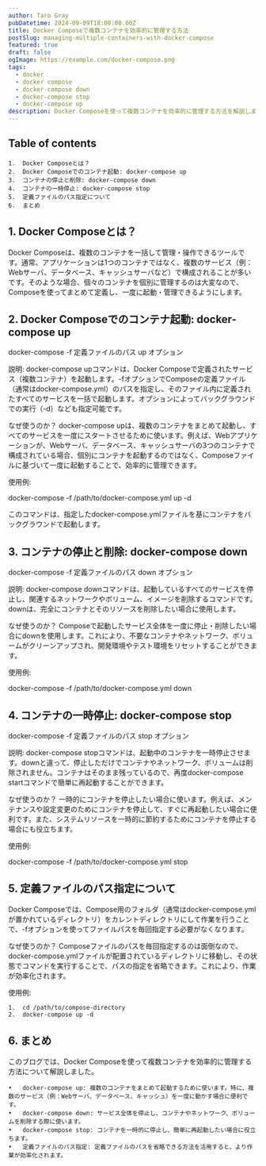 ```yaml
---
author: Taro Gray
pubDatetime: 2024-09-09T18:00:00.00Z
title: Docker Composeで複数コンテナを効率的に管理する方法
postSlug: managing-multiple-containers-with-docker-compose
featured: true
draft: false
ogImage: https://example.com/docker-compose.png
tags:
  - docker
  - docker compose
  - docker-compose down
  - docker-compose stop
  - docker-compose up
description: Docker Composeを使って複数コンテナを効率的に管理する方法を解説します。各コマンドの使い方と、その背景にある理由を理解し、Composeを活用したデプロイをスムーズに行いましょう。
---
```


## Table of contents

    1.	Docker Composeとは？
    2.	Docker Composeでのコンテナ起動: docker-compose up
    3.	コンテナの停止と削除: docker-compose down
    4.	コンテナの一時停止: docker-compose stop
    5.	定義ファイルのパス指定について
    6.	まとめ

## 1. Docker Composeとは？

Docker Composeは、複数のコンテナを一括して管理・操作できるツールです。通常、アプリケーションは1つのコンテナではなく、複数のサービス（例：Webサーバ、データベース、キャッシュサーバなど）で構成されることが多いです。そのような場合、個々のコンテナを個別に管理するのは大変なので、Composeを使ってまとめて定義し、一度に起動・管理できるようにします。

## 2. Docker Composeでのコンテナ起動: docker-compose up

docker-compose -f 定義ファイルのパス up オプション

説明: docker-compose upコマンドは、Docker Composeで定義されたサービス（複数コンテナ）を起動します。-fオプションでComposeの定義ファイル（通常はdocker-compose.yml）のパスを指定し、そのファイル内に定義されたすべてのサービスを一括で起動します。オプションによってバックグラウンドでの実行（-d）なども指定可能です。

なぜ使うのか？
docker-compose upは、複数のコンテナをまとめて起動し、すべてのサービスを一度にスタートさせるために使います。例えば、Webアプリケーションが、Webサーバ、データベース、キャッシュサーバの3つのコンテナで構成されている場合、個別にコンテナを起動するのではなく、Composeファイルに基づいて一度に起動することで、効率的に管理できます。

使用例:

docker-compose -f /path/to/docker-compose.yml up -d

このコマンドは、指定したdocker-compose.ymlファイルを基にコンテナをバックグラウンドで起動します。

## 3. コンテナの停止と削除: docker-compose down

docker-compose -f 定義ファイルのパス down オプション

説明: docker-compose downコマンドは、起動しているすべてのサービスを停止し、関連するネットワークやボリューム、イメージを削除するコマンドです。downは、完全にコンテナとそのリソースを削除したい場合に使用します。

なぜ使うのか？
Composeで起動したサービス全体を一度に停止・削除したい場合にdownを使用します。これにより、不要なコンテナやネットワーク、ボリュームがクリーンアップされ、開発環境やテスト環境をリセットすることができます。

使用例:

docker-compose -f /path/to/docker-compose.yml down

## 4. コンテナの一時停止: docker-compose stop

docker-compose -f 定義ファイルのパス stop オプション

説明: docker-compose stopコマンドは、起動中のコンテナを一時停止させます。downと違って、停止しただけでコンテナやネットワーク、ボリュームは削除されません。コンテナはそのまま残っているので、再度docker-compose startコマンドで簡単に再起動することができます。

なぜ使うのか？
一時的にコンテナを停止したい場合に使います。例えば、メンテナンスや設定変更のためにコンテナを停止して、すぐに再起動したい場合に便利です。また、システムリソースを一時的に節約するためにコンテナを停止する場合にも役立ちます。

使用例:

docker-compose -f /path/to/docker-compose.yml stop

## 5. 定義ファイルのパス指定について

Docker Composeでは、Compose用のフォルダ（通常はdocker-compose.ymlが置かれているディレクトリ）をカレントディレクトリにして作業を行うことで、-fオプションを使ってファイルパスを毎回指定する必要がなくなります。

なぜ使うのか？
Composeファイルのパスを毎回指定するのは面倒なので、docker-compose.ymlファイルが配置されているディレクトリに移動し、その状態でコマンドを実行することで、パスの指定を省略できます。これにより、作業が効率化されます。

使用例:

    1.	cd /path/to/compose-directory
    2.	docker-compose up -d

## 6. まとめ

このブログでは、Docker Composeを使って複数コンテナを効率的に管理する方法について解説しました。

    •	docker-compose up: 複数のコンテナをまとめて起動するために使います。特に、複数のサービス（例：Webサーバ、データベース、キャッシュ）を一度に動かす場合に便利です。
    •	docker-compose down: サービス全体を停止し、コンテナやネットワーク、ボリュームを削除する際に使います。
    •	docker-compose stop: コンテナを一時的に停止し、簡単に再起動したい場合に役立ちます。
    •	定義ファイルのパス指定: 定義ファイルのパスを省略できる方法を活用すると、より作業が効率化されます。
